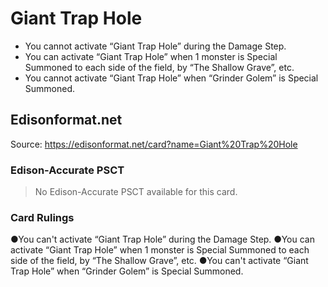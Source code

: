 # Giant Trap Hole

*   You cannot activate “Giant Trap Hole” during the Damage Step.
*   You can activate “Giant Trap Hole” when 1 monster is Special Summoned to each side of the field, by “The Shallow Grave”, etc.
*   You cannot activate “Giant Trap Hole” when “Grinder Golem” is Special Summoned.

## Edisonformat.net

Source: https://edisonformat.net/card?name=Giant%20Trap%20Hole

### Edison-Accurate PSCT

> No Edison-Accurate PSCT available for this card.

### Card Rulings

●You can't activate “Giant Trap Hole” during the Damage Step.
●You can activate “Giant Trap Hole” when 1 monster is Special Summoned to each side of the field, by “The Shallow Grave”, etc.
●You can't activate “Giant Trap Hole” when “Grinder Golem” is Special Summoned.
            